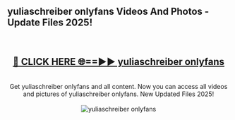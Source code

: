 <h2>yuliaschreiber onlyfans Videos And Photos - Update Files 2025!</h2>
<br>
<div align="center">
<h2><a href="https://linkcuts.com/hfmhzwbr" rel="nofollow">🔴 CLICK HERE 🌐==►► yuliaschreiber onlyfans</a></h2>
<br>
Get yuliaschreiber onlyfans and all content. Now you can access all videos and pictures of yuliaschreiber onlyfans. New Updated Files 2025!
<br>
<br>
<a href="https://linkcuts.com/hfmhzwbr" rel="nofollow" data-target="animated-image.originalLink"><img src="https://i.ibb.co.com/WyWwxjT/player-gif2.gif" alt="yuliaschreiber onlyfans" style="max-width: 100%; display: inline-block;" data-target="animated-image.originalImage"></a>
</div>
<br>
